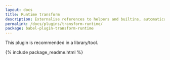 ```yaml
---
layout: docs
title: Runtime transform
description: Externalise references to helpers and builtins, automatically polyfilling your code without polluting globals
permalink: /docs/plugins/transform-runtime/
package: babel-plugin-transform-runtime
---
```


This plugin is recommended in a library/tool.

{% include package_readme.html %}